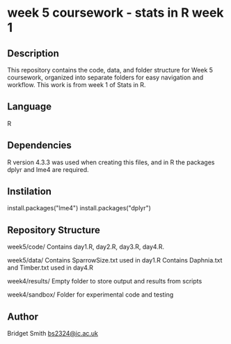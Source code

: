 # week 5 coursework - stats in R week 1

## Description 
This repository contains the code, data, and folder structure for Week 5 coursework, organized into separate folders for easy navigation and workflow. This work is from week 1 of Stats in R.

## Language
R

## Dependencies
R version 4.3.3 was used when creating this files, and in R the packages dplyr and lme4 are required.

## Instilation
install.packages("lme4")
install.packages("dplyr")

## Repository Structure
week5/code/
Contains day1.R, day2.R, day3.R, day4.R.

week5/data/ 
Contains SparrowSize.txt used in day1.R
Contains Daphnia.txt and Timber.txt used in day4.R

week4/results/ 
Empty folder to store output and results from scripts 

week4/sandbox/ 
Folder for experimental code and testing

## Author
Bridget Smith
bs2324@ic.ac.uk